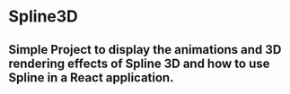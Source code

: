 # Spline3D
## Simple Project to display the animations and 3D rendering effects of Spline 3D and how to use Spline in a React application.
